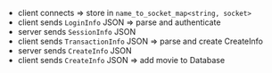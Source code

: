 - client connects => store in `name_to_socket_map<string, socket>`
- client sends `LoginInfo` JSON => parse and authenticate
- server sends `SessionInfo` JSON
- client sends `TransactionInfo` JSON => parse and create CreateInfo
- server sends `CreateInfo` JSON
- client sends `CreateInfo` JSON => add movie to Database